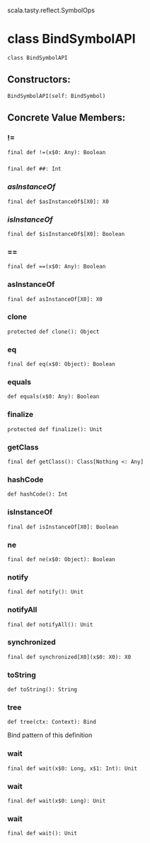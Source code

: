 scala.tasty.reflect.SymbolOps
# class BindSymbolAPI

<pre><code class="language-scala" >class BindSymbolAPI</pre></code>
## Constructors:
<pre><code class="language-scala" >BindSymbolAPI(self: BindSymbol)</pre></code>

## Concrete Value Members:
### !=
<pre><code class="language-scala" >final def !=(x$0: Any): Boolean</pre></code>

### ##
<pre><code class="language-scala" >final def ##: Int</pre></code>

### $asInstanceOf$
<pre><code class="language-scala" >final def $asInstanceOf$[X0]: X0</pre></code>

### $isInstanceOf$
<pre><code class="language-scala" >final def $isInstanceOf$[X0]: Boolean</pre></code>

### ==
<pre><code class="language-scala" >final def ==(x$0: Any): Boolean</pre></code>

### asInstanceOf
<pre><code class="language-scala" >final def asInstanceOf[X0]: X0</pre></code>

### clone
<pre><code class="language-scala" >protected def clone(): Object</pre></code>

### eq
<pre><code class="language-scala" >final def eq(x$0: Object): Boolean</pre></code>

### equals
<pre><code class="language-scala" >def equals(x$0: Any): Boolean</pre></code>

### finalize
<pre><code class="language-scala" >protected def finalize(): Unit</pre></code>

### getClass
<pre><code class="language-scala" >final def getClass(): Class[Nothing <: Any]</pre></code>

### hashCode
<pre><code class="language-scala" >def hashCode(): Int</pre></code>

### isInstanceOf
<pre><code class="language-scala" >final def isInstanceOf[X0]: Boolean</pre></code>

### ne
<pre><code class="language-scala" >final def ne(x$0: Object): Boolean</pre></code>

### notify
<pre><code class="language-scala" >final def notify(): Unit</pre></code>

### notifyAll
<pre><code class="language-scala" >final def notifyAll(): Unit</pre></code>

### synchronized
<pre><code class="language-scala" >final def synchronized[X0](x$0: X0): X0</pre></code>

### toString
<pre><code class="language-scala" >def toString(): String</pre></code>

### tree
<pre><code class="language-scala" >def tree(ctx: Context): Bind</pre></code>
Bind pattern of this definition

### wait
<pre><code class="language-scala" >final def wait(x$0: Long, x$1: Int): Unit</pre></code>

### wait
<pre><code class="language-scala" >final def wait(x$0: Long): Unit</pre></code>

### wait
<pre><code class="language-scala" >final def wait(): Unit</pre></code>

